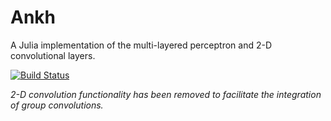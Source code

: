 # Ankh

A Julia implementation of the multi-layered perceptron and 2-D convolutional layers.

[![Build Status](https://github.com/quasarsrus/Ankh.jl/actions/workflows/CI.yml/badge.svg?branch=main)](https://github.com/quasarsrus/Ankh.jl/actions/workflows/CI.yml?query=branch%3Amain)

*2-D convolution functionality has been removed to facilitate the integration of group convolutions.*
